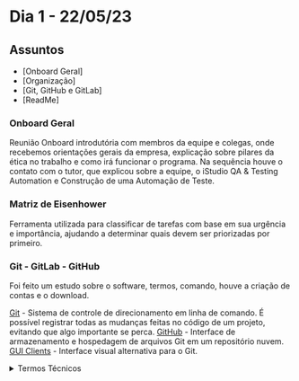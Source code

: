 # Dia 1 - 22/05/23

## Assuntos
- [Onboard Geral]
- [Organização]
- [Git, GitHub e GitLab]
- [ReadMe]

### Onboard Geral
Reunião Onboard introdutória com membros da equipe e colegas, onde recebemos orientações gerais da empresa, explicação sobre pilares da ética no trabalho e como irá funcionar o programa. Na sequência houve o contato com o tutor, que explicou sobre a equipe, o iStudio QA & Testing Automation e Construção de uma Automação de Teste.

### Matriz de Eisenhower
Ferramenta utilizada para classificar de tarefas com base em sua urgência e importância, ajudando a determinar quais devem ser priorizadas por primeiro.

### Git - GitLab - GitHub
Foi feito um estudo sobre o software, termos, comando, houve a criação de contas e o download.

[Git](https://git-scm.com/) - Sistema de controle de direcionamento em linha de comando. É possível registrar todas as mudanças feitas no código de um projeto, evitando que algo importante se perca.
[GitHub](https://github.com/) - Interface de armazenamento e hospedagem de arquivos Git em um repositório nuvem.
[GUI Clients](https://git-scm.com/downloads/guis) - Interface visual alternativa para o Git.

 <details><summary>Termos Técnicos</summary>
Branch - ramificação da ordem cronológica de um projeto, com o fim de facilitar testes e experimentos em novos códigos em "linhas do tempo" diferentes.

Commit - postagem de alterações de projetos.

Merge - junção de duas branchs, isso ocorre quando há alterações feitas por dois usuários diferentes no mesmo arquivo (não funciona se for na mesma linha).

Remote - linka um repositório criado em sua própria máquina em um repositório no GitHub

Push - utiliza-se para inserir um "Commit" durante o "Remote".

Pull - utiliza-se puxar um repositório do GitHub para a própria máquina.</details> 

